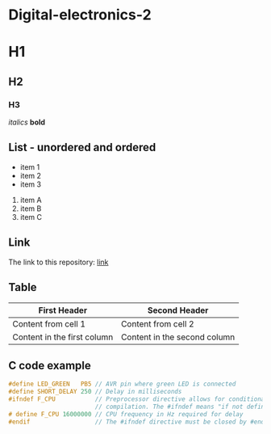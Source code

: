 # Digital-electronics-2
# H1
## H2
### H3
*italics*
**bold**
## List - unordered and ordered
- item 1
- item 2
- item 3
1. item A
2. item B
3. item C
## Link
The link to this repository: [link](https://github.com/xhorna16/Digital-electronics-2)
## Table
First Header | Second Header
------------ | -------------
Content from cell 1 | Content from cell 2
Content in the first column | Content in the second column
## C code example
```c
#define LED_GREEN   PB5 // AVR pin where green LED is connected
#define SHORT_DELAY 250 // Delay in milliseconds
#ifndef F_CPU           // Preprocessor directive allows for conditional
                        // compilation. The #ifndef means "if not defined".
# define F_CPU 16000000 // CPU frequency in Hz required for delay
#endif                  // The #ifndef directive must be closed by #endif
```
